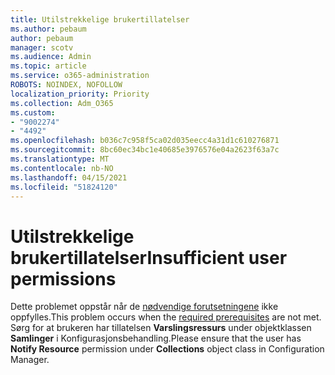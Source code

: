 ```yaml
---
title: Utilstrekkelige brukertillatelser
ms.author: pebaum
author: pebaum
manager: scotv
ms.audience: Admin
ms.topic: article
ms.service: o365-administration
ROBOTS: NOINDEX, NOFOLLOW
localization_priority: Priority
ms.collection: Adm_O365
ms.custom:
- "9002274"
- "4492"
ms.openlocfilehash: b036c7c958f5ca02d035eecc4a31d1c610276871
ms.sourcegitcommit: 8bc60ec34bc1e40685e3976576e04a2623f63a7c
ms.translationtype: MT
ms.contentlocale: nb-NO
ms.lasthandoff: 04/15/2021
ms.locfileid: "51824120"
---
```

# <a name="insufficient-user-permissions"></a><span data-ttu-id="0813c-102">Utilstrekkelige brukertillatelser</span><span class="sxs-lookup"><span data-stu-id="0813c-102">Insufficient user permissions</span></span>

<span data-ttu-id="0813c-103">Dette problemet oppstår når de [nødvendige forutsetningene](https://docs.microsoft.com/configmgr/tenant-attach/device-sync-actions#prerequisites) ikke oppfylles.</span><span class="sxs-lookup"><span data-stu-id="0813c-103">This problem occurs when the [required prerequisites](https://docs.microsoft.com/configmgr/tenant-attach/device-sync-actions#prerequisites) are not met.</span></span> <span data-ttu-id="0813c-104">Sørg for at brukeren har tillatelsen **Varslingsressurs** under objektklassen **Samlinger** i Konfigurasjonsbehandling.</span><span class="sxs-lookup"><span data-stu-id="0813c-104">Please ensure that the user has **Notify Resource** permission under **Collections** object class in Configuration Manager.</span></span>

